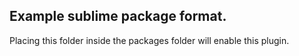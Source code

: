 ## Example sublime package format.

Placing this folder inside the packages folder will enable this plugin.
